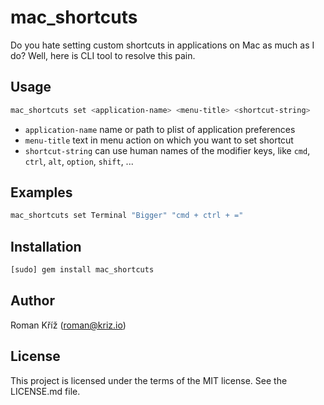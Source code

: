 
# mac_shortcuts

Do you hate setting custom shortcuts in applications on Mac as much as I do?
Well, here is CLI tool to resolve this pain.


## Usage

```bash
mac_shortcuts set <application-name> <menu-title> <shortcut-string>
```

- `application-name` name or path to plist of application preferences
- `menu-title` text in menu action on which you want to set shortcut
- `shortcut-string` can use human names of the modifier keys, like `cmd`, `ctrl`, `alt`, `option`, `shift`, ...


## Examples

```bash
mac_shortcuts set Terminal "Bigger" "cmd + ctrl + ="
```


## Installation

```bash
[sudo] gem install mac_shortcuts
```


## Author

Roman Kříž (roman@kriz.io)


## License

This project is licensed under the terms of the MIT license. See the LICENSE.md file.
